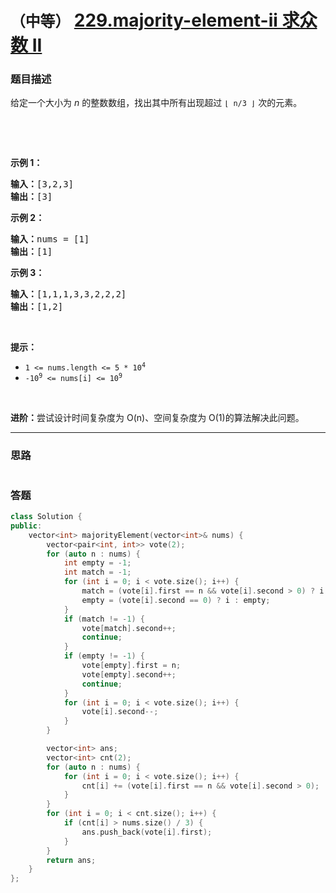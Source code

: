# `（中等）` [229.majority-element-ii 求众数 II](https://leetcode-cn.com/problems/majority-element-ii/)

### 题目描述
<p>给定一个大小为&nbsp;<em>n&nbsp;</em>的整数数组，找出其中所有出现超过&nbsp;<code>⌊ n/3 ⌋</code>&nbsp;次的元素。</p>

<p>&nbsp;</p>

<p>&nbsp;</p>

<p><strong>示例&nbsp;1：</strong></p>

<pre><strong>输入：</strong>[3,2,3]
<strong>输出：</strong>[3]</pre>

<p><strong>示例 2：</strong></p>

<pre><strong>输入：</strong>nums = [1]
<strong>输出：</strong>[1]
</pre>

<p><strong>示例 3：</strong></p>

<pre><strong>输入：</strong>[1,1,1,3,3,2,2,2]
<strong>输出：</strong>[1,2]</pre>

<p>&nbsp;</p>

<p><strong>提示：</strong></p>

<ul>
	<li><code>1 &lt;= nums.length &lt;= 5 * 10<sup>4</sup></code></li>
	<li><code>-10<sup>9</sup> &lt;= nums[i] &lt;= 10<sup>9</sup></code></li>
</ul>

<p>&nbsp;</p>

<p><strong>进阶：</strong>尝试设计时间复杂度为 O(n)、空间复杂度为 O(1)的算法解决此问题。</p>


---
### 思路
```
```



### 答题
``` C++
class Solution {
public:
    vector<int> majorityElement(vector<int>& nums) {
        vector<pair<int, int>> vote(2);
        for (auto n : nums) {
            int empty = -1;
            int match = -1;
            for (int i = 0; i < vote.size(); i++) {
                match = (vote[i].first == n && vote[i].second > 0) ? i: match;
                empty = (vote[i].second == 0) ? i : empty;
            }
            if (match != -1) {
                vote[match].second++;
                continue;
            }
            if (empty != -1) {
                vote[empty].first = n;
                vote[empty].second++;
                continue;
            }
            for (int i = 0; i < vote.size(); i++) {
                vote[i].second--;
            }
        }

        vector<int> ans;
        vector<int> cnt(2);
        for (auto n : nums) {
            for (int i = 0; i < vote.size(); i++) {
                cnt[i] += (vote[i].first == n && vote[i].second > 0);
            }
        }
        for (int i = 0; i < cnt.size(); i++) {
            if (cnt[i] > nums.size() / 3) {
                ans.push_back(vote[i].first);
            }
        }
        return ans;
    }
};
```





